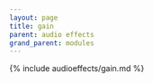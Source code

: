```yaml
---
layout: page
title: gain
parent: audio effects
grand_parent: modules
---
```


{% include audioeffects/gain.md %}
